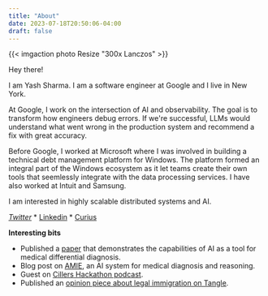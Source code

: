 ```yaml
---
title: "About"
date: 2023-07-18T20:50:06-04:00
draft: false
---
```


{{< imgaction photo Resize "300x Lanczos" >}}

Hey there!

I am Yash Sharma. I am a software engineer at Google and I live in New York.

At Google, I work on the intersection of AI and observability. The goal is to transform how engineers debug errors. If we're successful, LLMs would understand what went wrong in the production system and recommend a fix with great accuracy.

Before Google, I worked at Microsoft where I was involved in building a technical debt management platform for Windows. The platform formed an integral part of the Windows ecosystem as it let teams create their own tools that seemlessly integrate with the data processing services. I have also worked at Intuit and Samsung.

I am interested in highly scalable distributed systems and AI.

[*Twitter*](https://x.com/yasharmaa) \* [Linkedin](https://linkedin.com/in/yasharmaa) \* [Curius](https://curius.app/yash-sharma) 

**Interesting bits**

* Published a [paper](https://scholar.google.com/citations?view_op=view_citation&hl=en&user=RCYDJ_wAAAAJ&citation_for_view=RCYDJ_wAAAAJ:u5HHmVD_uO8C) that demonstrates the capabilities of AI as a tool for medical differential diagnosis.
* Blog post on [AMIE](https://research.google/blog/amie-a-research-ai-system-for-diagnostic-medical-reasoning-and-conversations/), an AI system for medical diagnosis and reasoning.
* Guest on [Cillers Hackathon podcast](https://open.spotify.com/episode/1BJHEsJ04xMgAPliO8awSa?si=6ddfa595649449bb).
* Published an [opinion piece about legal immigration on Tangle](https://www.readtangle.com/otherposts/the-harsh-realities-of-legal-immigration/).

